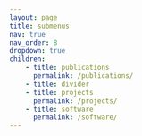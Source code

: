 ```yaml
---
layout: page
title: submenus
nav: true
nav_order: 8
dropdown: true
children:
    - title: publications
      permalink: /publications/
    - title: divider
    - title: projects
      permalink: /projects/
    - title: software
      permalink: /software/
---
```

